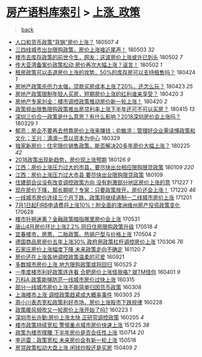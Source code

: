 [房产语料库索引](../../README.md)  > [上涨_政策](上涨_政策.md)
====
> [back](../README.md)

- [人口和货币政策“背锅”房价上涨？](http://jkwz.applinzi.com/ittc/7100498985297118218.html#%E4%BA%BA%E5%8F%A3%E5%92%8C%E8%B4%A7%E5%B8%81%E6%94%BF%E7%AD%96%E2%80%9C%E8%83%8C%E9%94%85%E2%80%9D%E6%88%BF%E4%BB%B7%E4%B8%8A%E6%B6%A8%EF%BC%9F) 180507 *4* 
- [三四线城市出台限购政策，房价上涨接近尾声！](http://jkwz.applinzi.com/ittc/7098755631718859787.html#%E4%B8%89%E5%9B%9B%E7%BA%BF%E5%9F%8E%E5%B8%82%E5%87%BA%E5%8F%B0%E9%99%90%E8%B4%AD%E6%94%BF%E7%AD%96%EF%BC%8C%E6%88%BF%E4%BB%B7%E4%B8%8A%E6%B6%A8%E6%8E%A5%E8%BF%91%E5%B0%BE%E5%A3%B0%EF%BC%81) 180503 *32* 
- [楼市去库存政策的前世今生，网友：这波房价上涨或许已到头](http://jkwz.applinzi.com/ittc/7098552494882030609.html#%E6%A5%BC%E5%B8%82%E5%8E%BB%E5%BA%93%E5%AD%98%E6%94%BF%E7%AD%96%E7%9A%84%E5%89%8D%E4%B8%96%E4%BB%8A%E7%94%9F%EF%BC%8C%E7%BD%91%E5%8F%8B%EF%BC%9A%E8%BF%99%E6%B3%A2%E6%88%BF%E4%BB%B7%E4%B8%8A%E6%B6%A8%E6%88%96%E8%AE%B8%E5%B7%B2%E5%88%B0%E5%A4%B4) 180502 *7* 
- [传大亚湾备案价政策松动 房价再次大幅上涨？谣言！](http://jkwz.applinzi.com/ittc/7098546469273601040.html#%E4%BC%A0%E5%A4%A7%E4%BA%9A%E6%B9%BE%E5%A4%87%E6%A1%88%E4%BB%B7%E6%94%BF%E7%AD%96%E6%9D%BE%E5%8A%A8+%E6%88%BF%E4%BB%B7%E5%86%8D%E6%AC%A1%E5%A4%A7%E5%B9%85%E4%B8%8A%E6%B6%A8%EF%BC%9F%E8%B0%A3%E8%A8%80%EF%BC%81) 180502 *1* 
- [租房政策可以击退房价上涨的攻势，50%的库存房可以支持租售吗？](http://jkwz.applinzi.com/ittc/7095663032590140432.html#%E7%A7%9F%E6%88%BF%E6%94%BF%E7%AD%96%E5%8F%AF%E4%BB%A5%E5%87%BB%E9%80%80%E6%88%BF%E4%BB%B7%E4%B8%8A%E6%B6%A8%E7%9A%84%E6%94%BB%E5%8A%BF%EF%BC%8C50%25%E7%9A%84%E5%BA%93%E5%AD%98%E6%88%BF%E5%8F%AF%E4%BB%A5%E6%94%AF%E6%8C%81%E7%A7%9F%E5%94%AE%E5%90%97%EF%BC%9F) 180424 *1* 
- [房地产政策杀伤力太强，贷款买房成本上涨了20%，还怎么玩？](http://jkwz.applinzi.com/ittc/7095266371246228487.html#%E6%88%BF%E5%9C%B0%E4%BA%A7%E6%94%BF%E7%AD%96%E6%9D%80%E4%BC%A4%E5%8A%9B%E5%A4%AA%E5%BC%BA%EF%BC%8C%E8%B4%B7%E6%AC%BE%E4%B9%B0%E6%88%BF%E6%88%90%E6%9C%AC%E4%B8%8A%E6%B6%A8%E4%BA%8620%25%EF%BC%8C%E8%BF%98%E6%80%8E%E4%B9%88%E7%8E%A9%EF%BC%9F) 180423 *25* 
- [房地产政策限制年轻人买房，短期房价上涨的红利谁来享受？](http://jkwz.applinzi.com/ittc/7094189461594440720.html#%E6%88%BF%E5%9C%B0%E4%BA%A7%E6%94%BF%E7%AD%96%E9%99%90%E5%88%B6%E5%B9%B4%E8%BD%BB%E4%BA%BA%E4%B9%B0%E6%88%BF%EF%BC%8C%E7%9F%AD%E6%9C%9F%E6%88%BF%E4%BB%B7%E4%B8%8A%E6%B6%A8%E7%9A%84%E7%BA%A2%E5%88%A9%E8%B0%81%E6%9D%A5%E4%BA%AB%E5%8F%97%EF%BC%9F) 180420 *3* 
- [房地产专家刘全：楼市调控政策推动房价新一轮上涨！](http://jkwz.applinzi.com/ittc/7093967197577937926.html#%E6%88%BF%E5%9C%B0%E4%BA%A7%E4%B8%93%E5%AE%B6%E5%88%98%E5%85%A8%EF%BC%9A%E6%A5%BC%E5%B8%82%E8%B0%83%E6%8E%A7%E6%94%BF%E7%AD%96%E6%8E%A8%E5%8A%A8%E6%88%BF%E4%BB%B7%E6%96%B0%E4%B8%80%E8%BD%AE%E4%B8%8A%E6%B6%A8%EF%BC%81) 180420 *2* 
- [政策频出限售限购政策推出房贷利率上涨下半年还可不可以买房？](http://jkwz.applinzi.com/ittc/7092187393870529552.html#%E6%94%BF%E7%AD%96%E9%A2%91%E5%87%BA%E9%99%90%E5%94%AE%E9%99%90%E8%B4%AD%E6%94%BF%E7%AD%96%E6%8E%A8%E5%87%BA%E6%88%BF%E8%B4%B7%E5%88%A9%E7%8E%87%E4%B8%8A%E6%B6%A8%E4%B8%8B%E5%8D%8A%E5%B9%B4%E8%BF%98%E5%8F%AF%E4%B8%8D%E5%8F%AF%E4%BB%A5%E4%B9%B0%E6%88%BF%EF%BC%9F) 180415 *13* 
- [深圳三价合一政策是什么意思？有什么影响？2018深圳房价会上涨吗？](http://jkwz.applinzi.com/ittc/7085861597262382091.html#%E6%B7%B1%E5%9C%B3%E4%B8%89%E4%BB%B7%E5%90%88%E4%B8%80%E6%94%BF%E7%AD%96%E6%98%AF%E4%BB%80%E4%B9%88%E6%84%8F%E6%80%9D%EF%BC%9F%E6%9C%89%E4%BB%80%E4%B9%88%E5%BD%B1%E5%93%8D%EF%BC%9F2018%E6%B7%B1%E5%9C%B3%E6%88%BF%E4%BB%B7%E4%BC%9A%E4%B8%8A%E6%B6%A8%E5%90%97%EF%BC%9F) 180329 *1* 
- [郁亮：房企不要再去想靠房价上涨来赚钱；俞敏洪：管理好企业需读懂政策和文化；王兴：滴滴一贯以资本为中心](http://jkwz.applinzi.com/ittc/7085754887738754064.html#%E9%83%81%E4%BA%AE%EF%BC%9A%E6%88%BF%E4%BC%81%E4%B8%8D%E8%A6%81%E5%86%8D%E5%8E%BB%E6%83%B3%E9%9D%A0%E6%88%BF%E4%BB%B7%E4%B8%8A%E6%B6%A8%E6%9D%A5%E8%B5%9A%E9%92%B1%EF%BC%9B%E4%BF%9E%E6%95%8F%E6%B4%AA%EF%BC%9A%E7%AE%A1%E7%90%86%E5%A5%BD%E4%BC%81%E4%B8%9A%E9%9C%80%E8%AF%BB%E6%87%82%E6%94%BF%E7%AD%96%E5%92%8C%E6%96%87%E5%8C%96%EF%BC%9B%E7%8E%8B%E5%85%B4%EF%BC%9A%E6%BB%B4%E6%BB%B4%E4%B8%80%E8%B4%AF%E4%BB%A5%E8%B5%84%E6%9C%AC%E4%B8%BA%E4%B8%AD%E5%BF%83) 180329  
- [独家新房价：住宅限价销售政策，能否解决20多年房价大幅上涨？](http://jkwz.applinzi.com/ittc/7073939352613028881.html#%E7%8B%AC%E5%AE%B6%E6%96%B0%E6%88%BF%E4%BB%B7%EF%BC%9A%E4%BD%8F%E5%AE%85%E9%99%90%E4%BB%B7%E9%94%80%E5%94%AE%E6%94%BF%E7%AD%96%EF%BC%8C%E8%83%BD%E5%90%A6%E8%A7%A3%E5%86%B320%E5%A4%9A%E5%B9%B4%E6%88%BF%E4%BB%B7%E5%A4%A7%E5%B9%85%E4%B8%8A%E6%B6%A8%EF%BC%9F) 180225 *42* 
- [2018政策出现新趋势，房价现上涨预期](http://jkwz.applinzi.com/ittc/7062899934485808145.html#2018%E6%94%BF%E7%AD%96%E5%87%BA%E7%8E%B0%E6%96%B0%E8%B6%8B%E5%8A%BF%EF%BC%8C%E6%88%BF%E4%BB%B7%E7%8E%B0%E4%B8%8A%E6%B6%A8%E9%A2%84%E6%9C%9F) 180126 *9* 
- [江西：房价上涨压力过大的市县，要尽快出台相应限购限贷政策](http://jkwz.applinzi.com/ittc/7056613094418023440.html#%E6%B1%9F%E8%A5%BF%EF%BC%9A%E6%88%BF%E4%BB%B7%E4%B8%8A%E6%B6%A8%E5%8E%8B%E5%8A%9B%E8%BF%87%E5%A4%A7%E7%9A%84%E5%B8%82%E5%8E%BF%EF%BC%8C%E8%A6%81%E5%B0%BD%E5%BF%AB%E5%87%BA%E5%8F%B0%E7%9B%B8%E5%BA%94%E9%99%90%E8%B4%AD%E9%99%90%E8%B4%B7%E6%94%BF%E7%AD%96) 180109 *220* 
- [江西：房价上涨压力过大市县 要尽快出台限购限贷政策](http://jkwz.applinzi.com/ittc/7056538300465021963.html#%E6%B1%9F%E8%A5%BF%EF%BC%9A%E6%88%BF%E4%BB%B7%E4%B8%8A%E6%B6%A8%E5%8E%8B%E5%8A%9B%E8%BF%87%E5%A4%A7%E5%B8%82%E5%8E%BF+%E8%A6%81%E5%B0%BD%E5%BF%AB%E5%87%BA%E5%8F%B0%E9%99%90%E8%B4%AD%E9%99%90%E8%B4%B7%E6%94%BF%E7%AD%96) 180109  
- [住建部会议没有改变调控政策方向 没有刺激部分地区房价上涨的意](http://jkwz.applinzi.com/ittc/7051677379880027152.html#%E4%BD%8F%E5%BB%BA%E9%83%A8%E4%BC%9A%E8%AE%AE%E6%B2%A1%E6%9C%89%E6%94%B9%E5%8F%98%E8%B0%83%E6%8E%A7%E6%94%BF%E7%AD%96%E6%96%B9%E5%90%91+%E6%B2%A1%E6%9C%89%E5%88%BA%E6%BF%80%E9%83%A8%E5%88%86%E5%9C%B0%E5%8C%BA%E6%88%BF%E4%BB%B7%E4%B8%8A%E6%B6%A8%E7%9A%84%E6%84%8F) 171227 *1* 
- [现在房价下降，那长期呢？专家：只要政策放开，房价还会上涨！](http://jkwz.applinzi.com/ittc/7049204688845538321.html#%E7%8E%B0%E5%9C%A8%E6%88%BF%E4%BB%B7%E4%B8%8B%E9%99%8D%EF%BC%8C%E9%82%A3%E9%95%BF%E6%9C%9F%E5%91%A2%EF%BC%9F%E4%B8%93%E5%AE%B6%EF%BC%9A%E5%8F%AA%E8%A6%81%E6%94%BF%E7%AD%96%E6%94%BE%E5%BC%80%EF%BC%8C%E6%88%BF%E4%BB%B7%E8%BF%98%E4%BC%9A%E4%B8%8A%E6%B6%A8%EF%BC%81) 171220 *46* 
- [一线城市房价连续三个月下跌，政策将继续遏制一二线城市房价上涨](http://jkwz.applinzi.com/ittc/7042163035433600016.html#%E4%B8%80%E7%BA%BF%E5%9F%8E%E5%B8%82%E6%88%BF%E4%BB%B7%E8%BF%9E%E7%BB%AD%E4%B8%89%E4%B8%AA%E6%9C%88%E4%B8%8B%E8%B7%8C%EF%BC%8C%E6%94%BF%E7%AD%96%E5%B0%86%E7%BB%A7%E7%BB%AD%E9%81%8F%E5%88%B6%E4%B8%80%E4%BA%8C%E7%BA%BF%E5%9F%8E%E5%B8%82%E6%88%BF%E4%BB%B7%E4%B8%8A%E6%B6%A8) 171201  
- [7月1日起FIRB申请费将上涨10%！附全面的澳洲维州房产投资政策变化](http://jkwz.applinzi.com/ittc/6984244829117481988.html#7%E6%9C%881%E6%97%A5%E8%B5%B7FIRB%E7%94%B3%E8%AF%B7%E8%B4%B9%E5%B0%86%E4%B8%8A%E6%B6%A810%25%EF%BC%81%E9%99%84%E5%85%A8%E9%9D%A2%E7%9A%84%E6%BE%B3%E6%B4%B2%E7%BB%B4%E5%B7%9E%E6%88%BF%E4%BA%A7%E6%8A%95%E8%B5%84%E6%94%BF%E7%AD%96%E5%8F%98%E5%8C%96) 170628  
- [楼市扑朔迷离？金融政策暗指哪里房价会上涨](http://jkwz.applinzi.com/ittc/6973767456152634373.html#%E6%A5%BC%E5%B8%82%E6%89%91%E6%9C%94%E8%BF%B7%E7%A6%BB%EF%BC%9F%E9%87%91%E8%9E%8D%E6%94%BF%E7%AD%96%E6%9A%97%E6%8C%87%E5%93%AA%E9%87%8C%E6%88%BF%E4%BB%B7%E4%BC%9A%E4%B8%8A%E6%B6%A8) 170531  
- [唐山4月房价环比上涨2.2% 同日住房限购政策升级](http://jkwz.applinzi.com/ittc/6968937150002234372.html#%E5%94%90%E5%B1%B14%E6%9C%88%E6%88%BF%E4%BB%B7%E7%8E%AF%E6%AF%94%E4%B8%8A%E6%B6%A82.2%25+%E5%90%8C%E6%97%A5%E4%BD%8F%E6%88%BF%E9%99%90%E8%B4%AD%E6%94%BF%E7%AD%96%E5%8D%87%E7%BA%A7) 170518 *4* 
- [宜春楼市，房票、二胎政策、热销户型与价格上涨](http://jkwz.applinzi.com/ittc/6963737355428037636.html#%E5%AE%9C%E6%98%A5%E6%A5%BC%E5%B8%82%EF%BC%8C%E6%88%BF%E7%A5%A8%E3%80%81%E4%BA%8C%E8%83%8E%E6%94%BF%E7%AD%96%E3%80%81%E7%83%AD%E9%94%80%E6%88%B7%E5%9E%8B%E4%B8%8E%E4%BB%B7%E6%A0%BC%E4%B8%8A%E6%B6%A8) 170504 *2* 
- [德国商品房房价五年上涨30% 政府用政策杠杆调控房价上涨](http://jkwz.applinzi.com/ittc/6941898994333778948.html#%E5%BE%B7%E5%9B%BD%E5%95%86%E5%93%81%E6%88%BF%E6%88%BF%E4%BB%B7%E4%BA%94%E5%B9%B4%E4%B8%8A%E6%B6%A830%25+%E6%94%BF%E5%BA%9C%E7%94%A8%E6%94%BF%E7%AD%96%E6%9D%A0%E6%9D%86%E8%B0%83%E6%8E%A7%E6%88%BF%E4%BB%B7%E4%B8%8A%E6%B6%A8) 170306 *76* 
- [石家庄房价上涨幅度下降 未来政策走向不确定](http://jkwz.applinzi.com/ittc/6902563751751844868.html#%E7%9F%B3%E5%AE%B6%E5%BA%84%E6%88%BF%E4%BB%B7%E4%B8%8A%E6%B6%A8%E5%B9%85%E5%BA%A6%E4%B8%8B%E9%99%8D+%E6%9C%AA%E6%9D%A5%E6%94%BF%E7%AD%96%E8%B5%B0%E5%90%91%E4%B8%8D%E7%A1%AE%E5%AE%9A) 161120 *7* 
- [房价还在上涨各地调控政策温柔的可爱](http://jkwz.applinzi.com/ittc/6880454954115924997.html#%E6%88%BF%E4%BB%B7%E8%BF%98%E5%9C%A8%E4%B8%8A%E6%B6%A8%E5%90%84%E5%9C%B0%E8%B0%83%E6%8E%A7%E6%94%BF%E7%AD%96%E6%B8%A9%E6%9F%94%E7%9A%84%E5%8F%AF%E7%88%B1) 160921  
- [多数城市房价上涨 地方限购政策或将回归](http://jkwz.applinzi.com/ittc/6836169755928822788.html#%E5%A4%9A%E6%95%B0%E5%9F%8E%E5%B8%82%E6%88%BF%E4%BB%B7%E4%B8%8A%E6%B6%A8+%E5%9C%B0%E6%96%B9%E9%99%90%E8%B4%AD%E6%94%BF%E7%AD%96%E6%88%96%E5%B0%86%E5%9B%9E%E5%BD%92) 160525 *2* 
- [一季度楼市利好政策连连看 合肥房价上涨怪我咯? 就TM怪你](http://jkwz.applinzi.com/ittc/6816042813133161477.html#%E4%B8%80%E5%AD%A3%E5%BA%A6%E6%A5%BC%E5%B8%82%E5%88%A9%E5%A5%BD%E6%94%BF%E7%AD%96%E8%BF%9E%E8%BF%9E%E7%9C%8B+%E5%90%88%E8%82%A5%E6%88%BF%E4%BB%B7%E4%B8%8A%E6%B6%A8%E6%80%AA%E6%88%91%E5%92%AF%3F+%E5%B0%B1TM%E6%80%AA%E4%BD%A0) 160401 *9* 
- [万科A:政策能够防范一线城市房价过快上涨](http://jkwz.applinzi.com/ittc/6809840941334529029.html#%E4%B8%87%E7%A7%91A%3A%E6%94%BF%E7%AD%96%E8%83%BD%E5%A4%9F%E9%98%B2%E8%8C%83%E4%B8%80%E7%BA%BF%E5%9F%8E%E5%B8%82%E6%88%BF%E4%BB%B7%E8%BF%87%E5%BF%AB%E4%B8%8A%E6%B6%A8) 160315  
- [部分一线城市房价上涨不能简单归因货币政策](http://jkwz.applinzi.com/ittc/6807028272957228036.html#%E9%83%A8%E5%88%86%E4%B8%80%E7%BA%BF%E5%9F%8E%E5%B8%82%E6%88%BF%E4%BB%B7%E4%B8%8A%E6%B6%A8%E4%B8%8D%E8%83%BD%E7%AE%80%E5%8D%95%E5%BD%92%E5%9B%A0%E8%B4%A7%E5%B8%81%E6%94%BF%E7%AD%96) 160308  
- [上海楼市上涨 调控政策趋紧成大概率事件](http://jkwz.applinzi.com/ittc/6805429623902962693.html#%E4%B8%8A%E6%B5%B7%E6%A5%BC%E5%B8%82%E4%B8%8A%E6%B6%A8+%E8%B0%83%E6%8E%A7%E6%94%BF%E7%AD%96%E8%B6%8B%E7%B4%A7%E6%88%90%E5%A4%A7%E6%A6%82%E7%8E%87%E4%BA%8B%E4%BB%B6) 160303 *25* 
- [周小川表态宽松政策利好市场，房价上涨股市下跌规律](http://jkwz.applinzi.com/ittc/6803984674321859588.html#%E5%91%A8%E5%B0%8F%E5%B7%9D%E8%A1%A8%E6%80%81%E5%AE%BD%E6%9D%BE%E6%94%BF%E7%AD%96%E5%88%A9%E5%A5%BD%E5%B8%82%E5%9C%BA%EF%BC%8C%E6%88%BF%E4%BB%B7%E4%B8%8A%E6%B6%A8%E8%82%A1%E5%B8%82%E4%B8%8B%E8%B7%8C%E8%A7%84%E5%BE%8B) 160228  
- [政策暖风频吹又一轮房价上涨开始了吗?](http://jkwz.applinzi.com/ittc/6801965631024923652.html#%E6%94%BF%E7%AD%96%E6%9A%96%E9%A3%8E%E9%A2%91%E5%90%B9%E5%8F%88%E4%B8%80%E8%BD%AE%E6%88%BF%E4%BB%B7%E4%B8%8A%E6%B6%A8%E5%BC%80%E5%A7%8B%E4%BA%86%E5%90%97%3F) 160223 *1* 
- [深圳市长许勤:房价上涨太快 正研究调控政策](http://jkwz.applinzi.com/ittc/6795396255157060613.html#%E6%B7%B1%E5%9C%B3%E5%B8%82%E9%95%BF%E8%AE%B8%E5%8B%A4%3A%E6%88%BF%E4%BB%B7%E4%B8%8A%E6%B6%A8%E5%A4%AA%E5%BF%AB+%E6%AD%A3%E7%A0%94%E7%A9%B6%E8%B0%83%E6%8E%A7%E6%94%BF%E7%AD%96) 160205 *4* 
- [楼市政策持续宽松 警惕重点城市房价快速上涨](http://jkwz.applinzi.com/ittc/6779666486184641540.html#%E6%A5%BC%E5%B8%82%E6%94%BF%E7%AD%96%E6%8C%81%E7%BB%AD%E5%AE%BD%E6%9D%BE+%E8%AD%A6%E6%83%95%E9%87%8D%E7%82%B9%E5%9F%8E%E5%B8%82%E6%88%BF%E4%BB%B7%E5%BF%AB%E9%80%9F%E4%B8%8A%E6%B6%A8) 151225 *38* 
- [政策为楼市撑腰 下半年房价是否会任性上涨](http://jkwz.applinzi.com/ittc/547650614987506495.html#%E6%94%BF%E7%AD%96%E4%B8%BA%E6%A5%BC%E5%B8%82%E6%92%91%E8%85%B0+%E4%B8%8B%E5%8D%8A%E5%B9%B4%E6%88%BF%E4%BB%B7%E6%98%AF%E5%90%A6%E4%BC%9A%E4%BB%BB%E6%80%A7%E4%B8%8A%E6%B6%A8) 150714 *20* 
- [李迅雷：政策宽松 未来房价会有新一轮上涨](http://jkwz.applinzi.com/ittc/547650611408210711.html#%E6%9D%8E%E8%BF%85%E9%9B%B7%EF%BC%9A%E6%94%BF%E7%AD%96%E5%AE%BD%E6%9D%BE+%E6%9C%AA%E6%9D%A5%E6%88%BF%E4%BB%B7%E4%BC%9A%E6%9C%89%E6%96%B0%E4%B8%80%E8%BD%AE%E4%B8%8A%E6%B6%A8) 150518  
- [房贷政策松动大盘上涨 闲钱炒股还是买房](http://jkwz.applinzi.com/ittc/547650611398166281.html#%E6%88%BF%E8%B4%B7%E6%94%BF%E7%AD%96%E6%9D%BE%E5%8A%A8%E5%A4%A7%E7%9B%98%E4%B8%8A%E6%B6%A8+%E9%97%B2%E9%92%B1%E7%82%92%E8%82%A1%E8%BF%98%E6%98%AF%E4%B9%B0%E6%88%BF) 150409 *2* 
